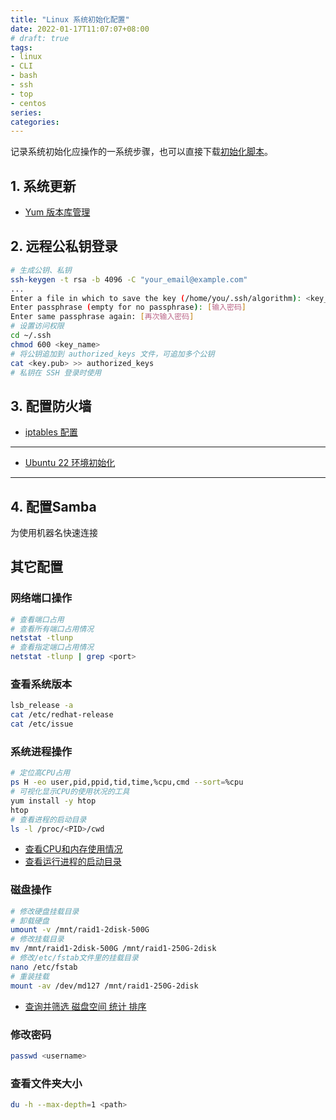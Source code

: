 ```yaml
---
title: "Linux 系统初始化配置"
date: 2022-01-17T11:07:07+08:00
# draft: true
tags: 
- linux
- CLI
- bash
- ssh
- top
- centos
series:
categories:
---
```


记录系统初始化应操作的一系统步骤，也可以直接下载[初始化脚本](https://gist.github.com/Cuile/dfb148517568e6086029ea6b7595810d)。
<script src="https://gist.github.com/Cuile/dfb148517568e6086029ea6b7595810d.js"></script>

## 1. 系统更新
- [Yum 版本库管理](../repo_manual/#更新)

## 2. 远程公私钥登录
```bash
# 生成公钥、私钥
ssh-keygen -t rsa -b 4096 -C "your_email@example.com"
...
Enter a file in which to save the key (/home/you/.ssh/algorithm): <key_name>
Enter passphrase (empty for no passphrase): [输入密码]
Enter same passphrase again: [再次输入密码]
# 设置访问权限
cd ~/.ssh
chmod 600 <key_name>
# 将公钥追加到 authorized_keys 文件，可追加多个公钥
cat <key.pub> >> authorized_keys
# 私钥在 SSH 登录时使用
```

## 3. 配置防火墙
- [iptables 配置](../iptables_manual/)

---
- [Ubuntu 22 环境初始化](https://blog.hellowood.dev/posts/ubuntu-22-%E7%8E%AF%E5%A2%83%E5%88%9D%E5%A7%8B%E5%8C%96/#%E4%BF%AE%E6%94%B9-apt-%E6%BA%90)
---

## 4. 配置Samba
为使用机器名快速连接

## 其它配置

### 网络端口操作
```bash
# 查看端口占用
# 查看所有端口占用情况
netstat -tlunp
# 查看指定端口占用情况
netstat -tlunp | grep <port>
```

### 查看系统版本
```bash
lsb_release -a
cat /etc/redhat-release
cat /etc/issue
```

### 系统进程操作
```bash
# 定位高CPU占用
ps H -eo user,pid,ppid,tid,time,%cpu,cmd --sort=%cpu
# 可视化显示CPU的使用状况的工具
yum install -y htop
htop
# 查看进程的启动目录
ls -l /proc/<PID>/cwd
```
- [查看CPU和内存使用情况](https://www.cnblogs.com/xd502djj/archive/2011/03/01/1968041.html)
- [查看运行进程的启动目录](https://blog.csdn.net/CHEndorid/article/details/105775330)

### 磁盘操作
```bash
# 修改硬盘挂载目录
# 卸载硬盘
umount -v /mnt/raid1-2disk-500G
# 修改挂载目录
mv /mnt/raid1-2disk-500G /mnt/raid1-250G-2disk
# 修改/etc/fstab文件里的挂载目录
nano /etc/fstab
# 重装挂载
mount -av /dev/md127 /mnt/raid1-250G-2disk
```
- [查询并筛选 磁盘空间 统计 排序](https://blog.csdn.net/u013030100/article/details/79564378)

### 修改密码
```bash
passwd <username>
```

### 查看文件夹大小
```bash
du -h --max-depth=1 <path>
```